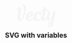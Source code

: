 <div style="margin-top:24px;display:flex;flex-direction:column;align-items:center"><svg xmlns="http://www.w3.org/2000/svg" width="120" class="filly" viewBox="0 0 1353.2 797.9"><style>.filly {fill: #f4f4f4;}@media (prefers-color-scheme: dark) {.filly {fill:  #242424;}}</style><g ><path d="M1212 773c-7.2 5.9-21.1 12.2-28.8 17.4a33.2 33.2 0 0 1-13 4.2c-127 26.5-101.3-116.6-25.7-172.8 6-4.9 12.3-9.6 18.9-14.3 11.5-8 21.7-14.9 33.2-20.4 9.8-3.5 21.3-6.9 24.6-18.4 5.8-25.7 12.4-51 16.4-76.6.2-2.4 3.5-19.2 1.4-19.3-7 6.8-11 17-16.8 25-20.8 30-53.2 62.2-89.8 69.5-48.7 9.8-77.2-29.6-76.6-77.7-.3-1.8.6-8.6-1.8-5l-24.2 35.4a60.5 60.5 0 0 1-11.1 13.7c-56.8 56.6-135.3 50.2-141.7-39.3-1.5-7.8 2.2-30.1-9.4-13-15.9 20-32 38.5-51 54-65 57-198.2 53-223.5-44.5-1.1-4.4-3.6-7.7-7.7-3.5-15.7 17.1-29.8 36.5-49.3 49.7-45.2 32-110.4 50.6-162.2 24.2-117.7-68-34.3-265.6 70-309.5 57.1-26 122.3-10.8 128 51 11 84.2-79.8 143.8-155.5 150.7-2.4.3-5.2.8-6.6 2.7-1.4 1.8-1.8 5-1.6 7.6 2 64.7 57.3 74 103.6 45.8 27.1-16 67.3-52.5 81-86.8 16.3-61.2 46-125.5 102.2-161.2 34.7-21.7 83.7-33 122.6-15.4 25.6 12 38.2 34 38 62 .7 30.8-14.7 53.4-48.2 52.9-19.8 0-45.5-3.2-28.4-29.8 6.5-11 13.6-21 16.4-33.5 2-7.1 3.2-19 0-24-7.9-12-23.4-4-35 3.8-43.7 32.2-70.9 115.1-75.9 167.2-6.7 111.9 98.9 88 150.3 32.9 47-48 58.5-103.5 73-163.3 6.8-27.9 13-56 18.7-84.1 1-4.5 1.5-7.8-3.3-7.5-8.4 0-22.2.2-31.4-.1-8.3-1-19-3.2-27.4-6.5-12-4.1-14.9-14-6.8-23.2 15.4-14.6 56-8.8 78-9.8 3.9-.1 5.2-3.6 5.6-7.3 1.1-9.2 1.3-19.4 2.6-27.9 1.3-6.7 4.5-13 5.4-19.9C952 113.8 954 99.4 956 85c1.9-8 17.9-6.7 24.4-7 19 .9 43.8 9.7 46.8 30.3 1.2 22.4-2.9 45.2-6.4 67.4-.8 3.8.2 7.2 4.5 6.8 28-3 54.6-13.6 74.8-33.2 16-15.3 13.3 12.8 10.7 22.2-7.7 41-57 50.3-92.4 51.5-2.4 0-5 .4-6.5 2.2-14.4 56-26 113.8-38.5 170.7-3 18.6-31 131.4 11.1 113.5 83-43 94.5-176 106.5-259 1.6-4.4 5.6-7.5 10-10.1 22.4-11.2 59.3-10.9 70.4 14a35.6 35.6 0 0 1 1.6 17.4c-7.5 60-25.8 122.5-30.4 182.4-.3 16.2-7.3 61.2 20.9 52.3 79.1-32.2 99-194.2 106.4-263.4.8-2.7 3.7-3.6 6-4.4 6-1.6 13.7-5 19.9-5.7 17.5 1.3 39.7-3.6 52 12.4 7.4 10.2 5.5 25.5 3.9 38-2.3 19-5.2 38-8.8 57.4-33 136-28.2 329.5-130.9 432.3ZM412.7 422.4c1 .9 3.5.5 5 0 58.4-14.4 99-83.2 95.9-140.8-2.4-17-14.4-14.7-26-7.5-41.9 26.8-64.8 95.2-75.2 143.6-.4 1.5-.8 3.8.3 4.7Zm797.5 196.8c-.8-.7-3.3.2-4.5.8-44 18.6-87.2 77.8-81.7 126.5 2.5 12.5 10.6 17.7 22.2 11.7 39.8-25.5 52-91 63.9-134.3.3-1.3 1-3.9.1-4.6ZM19.6 129.6c28.6-46 116.8-71 129.7-.6 9.3 53.2-13.9 133.3-19.5 189-4 34.8-37.2 237.8 16.2 205.3 81.8-68.6 127.8-335.5 107.4-425.6-5-25.2-16-51.7-38.6-64.7a59.5 59.5 0 0 0-39.8-6.1c-1.6 0-5 .7-5-1.2 2.1-4.5 9.8-8 13.9-10.8a117.8 117.8 0 0 1 80.9-12.4C406.3 55 255.3 465.9 179.7 539c-36.3 39.3-93.2 59.8-126.8 6-38.5-66-18-176.6-7-251 5.4-35.5 12.1-70.6 18.3-106.2 2.2-12.6 6-25.5 3.3-38.2-7.3-27.3-47.8 20.5-60 40.3-2.4 1.3-5.4-1.3-6.7-3.4-1.3-2.2-.8-4.5-.1-7.2 2.5-10 6.4-21.4 9.6-30.7a72 72 0 0 1 9.2-18.9l.1-.2Z"/></g></svg>
<h2 style="margin-top:12px">SVG with variables</h2>
</div>